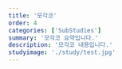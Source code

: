 ```yaml
---
title: '모각코'
order: 4
categories: ['SubStudies']
summary: '모각코 요약입니다.'
description: '모각코 내용입니다.'
studyimage: './study/test.jpg'
---
```

